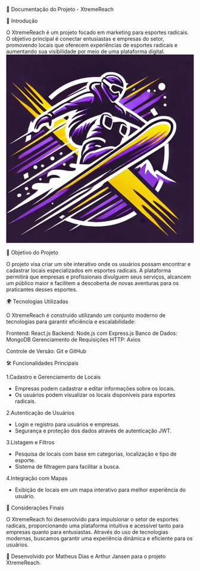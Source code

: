 📌 Documentação do Projeto - XtremeReach

📍 Introdução

O XtremeReach é um projeto focado em marketing para esportes radicais. O objetivo principal é conectar entusiastas e empresas do setor, promovendo locais que oferecem experiências de esportes radicais e aumentando sua visibilidade por meio de uma plataforma digital.
<img src="./src/assets/img//Logo_2.png">

🚀 Objetivo do Projeto

O projeto visa criar um site interativo onde os usuários possam encontrar e cadastrar locais especializados em esportes radicais. A plataforma permitirá que empresas e profissionais divulguem seus serviços, alcancem um público maior e facilitem a descoberta de novas aventuras para os praticantes desses esportes.

🌍 Tecnologias Utilizadas

O XtremeReach é construído utilizando um conjunto moderno de tecnologias para garantir eficiência e escalabilidade:

Frontend: React.js
Backend: Node.js com Express.js
Banco de Dados: MongoDB
Gerenciamento de Requisições HTTP: Axios

Controle de Versão: Git e GitHub

🛠️ Funcionalidades Principais

1.Cadastro e Gerenciamento de Locais

 * Empresas podem cadastrar e editar informações sobre os locais.
 * Os usuários podem visualizar os locais disponíveis para esportes radicais.

2.Autenticação de Usuários

 * Login e registro para usuários e empresas.
 * Segurança e proteção dos dados através de autenticação JWT.

3.Listagem e Filtros

 * Pesquisa de locais com base em categorias, localização e tipo de esporte.
 * Sistema de filtragem para facilitar a busca.

4.Integração com Mapas

 * Exibição de locais em um mapa interativo para melhor experiência do usuário.

🔗 Considerações Finais

O XtremeReach foi desenvolvido para impulsionar o setor de esportes radicais, proporcionando uma plataforma intuitiva e acessível tanto para empresas quanto para entusiastas. Através do uso de tecnologias modernas, buscamos garantir uma experiência dinâmica e eficiente para os usuários.

🚀 Desenvolvido por Matheus Dias e Arthur Jansen para o projeto XtremeReach.

